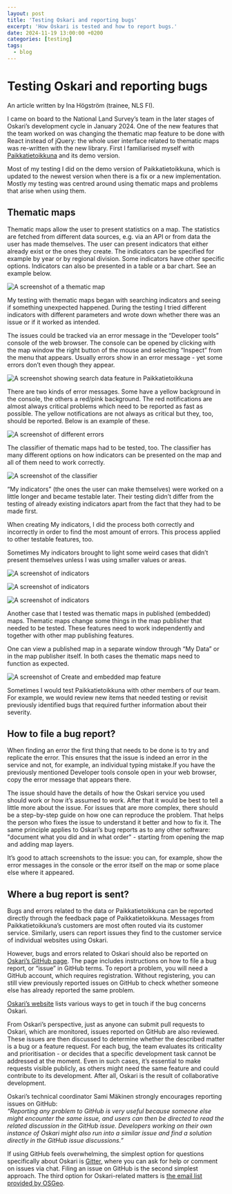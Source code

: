 ```yaml
---
layout: post
title: 'Testing Oskari and reporting bugs'
excerpt: 'How Oskari is tested and how to report bugs.'
date: 2024-11-19 13:00:00 +0200
categories: [testing]
tags:
  - blog
---
```


# Testing Oskari and reporting bugs

An article written by Ina Högström (trainee, NLS FI).

I came on board to the National Land Survey’s team in the later stages of Oskari’s development cycle in January 2024. One of the new features that the team worked on was changing the thematic map feature to be done with React instead of jQuery: the whole user interface related to thematic maps was re-written with the new library. First I familiarised myself with [Paikkatietoikkuna](https://kartta.paikkatietoikkuna.fi/) and its demo version.

Most of my testing I did on the demo version of Paikkatietoikkuna, which is updated to the newest version when there is a fix or a new implementation. Mostly my testing was centred around using thematic maps and problems that arise when using them. 

## Thematic maps

Thematic maps allow the user to present statistics on a map. The statistics are fetched from different data sources, e.g. via an API or from data the user has made themselves. The user can present indicators that either already exist or the ones they create. The indicators can be specified for example by year or by regional division. Some indicators have other specific options. Indicators can also be presented in a table or a bar chart. See an example below.

![A screenshot of a thematic map](/resources/2024/thematic1.png)

My testing with thematic maps began with searching indicators and seeing if something unexpected happened. During the testing I tried different indicators with different parameters and wrote down whether there was an issue or if it worked as intended. 

The issues could be tracked via an error message in the “Developer tools” console of the web browser. The console can be opened by clicking with the map window the right button of the mouse and selecting “Inspect” from the menu that appears. Usually errors show in an error message - yet some errors don’t even though they appear.

![A screenshot showing search data feature in Paikkatietoikkuna](/resources/2024/search_data.png)

There are two kinds of error messages. Some have a yellow background in the console, the others a red/pink background. The red notifications are almost always critical problems which need to be reported as fast as possible. The yellow notifications are not always as critical but they, too, should be reported. Below is an example of these.

![A screenshot of different errors](/resources/2024/errors.png)

The classifier of thematic maps had to be tested, too. The classifier has many different options on how indicators can be presented on the map and all of them need to work correctly.

![A screenshot of the classifier](/resources/2024/classifier.png)

“My indicators” (the ones the user can make themselves) were worked on a little longer and became testable later. Their testing didn’t differ from the testing of already existing indicators apart from the fact that they had to be made first.

When creating My indicators, I did the process both correctly and incorrectly in order to find the most amount of errors. This process applied to other testable features, too. 

Sometimes My indicators brought to light some weird cases that didn’t present themselves unless I was using smaller values or areas.  

![A screenshot of indicators](/resources/2024/indicator.png)

![A screenshot of indicators](/resources/2024/indicator2.png)

![A screenshot of indicators](/resources/2024/indicator3.png)

Another case that I tested was thematic maps in published (embedded) maps. Thematic maps change some things in the map publisher that needed to be tested. These features need to work independently and together with other map publishing features. 

One can view a published map in a separate window through “My Data” or in the map publisher itself. In both cases the thematic maps need to function as expected. 

![A screenshot of Create and embedded map feature](/resources/2024/embedded.png)

Sometimes I would test Paikkatietoikkuna with other members of our team. For example, we would review new items that needed testing or revisit previously identified bugs that required further information about their severity. 

## How to file a bug report?

When finding an error the first thing that needs to be done is to try and replicate the error. This ensures that the issue is indeed an error in the service and not, for example, an individual typing mistake.If you have the previously mentioned Developer tools console open in your web browser, copy the error message that appears there.

The issue should have the details of how the Oskari service you used should work or how it’s assumed to work. After that it would be best to tell a little more about the issue. For issues that are more complex, there should be a step-by-step guide on how one can reproduce the problem. That helps the person who fixes the issue to understand it better and how to fix it. The same principle applies to Oskari’s bug reports as to any other software: "document what you did and in what order" - starting from opening the map and adding map layers.

It’s good to attach screenshots to the issue: you can, for example, show the error messages in the console or the error itself on the map or some place else where it appeared.

## Where a bug report is sent?

Bugs and errors related to the data or Paikkatietoikkuna can be reported directly through the feedback page of Paikkatietoikkuna. Messages from Paikkatietoikkuna’s customers are most often routed via its customer service. Similarly, users can report issues they find to the customer service of individual websites using Oskari.  

However, bugs and errors related to Oskari should also be reported on [Oskari’s GitHub page](https://github.com/oskariorg/oskari-documentation/issues/). The page includes instructions on how to file a bug report, or “issue” in GitHub terms. To report a problem, you will need a GitHub account, which requires registration. Without registering, you can still view previously reported issues on GitHub to check whether someone else has already reported the same problem.  

[Oskari’s website](https://oskari.org/contribute) lists various ways to get in touch if the bug concerns Oskari.

From Oskari’s perspective, just as anyone can submit pull requests to Oskari, which are monitored, issues reported on GitHub are also reviewed. These issues are then discussed to determine whether the described matter is a bug or a feature request. For each bug, the team evaluates its criticality and prioritisation - or decides that a specific development task cannot be addressed at the moment. Even in such cases, it’s essential to make requests visible publicly, as others might need the same feature and could contribute to its development. After all, Oskari is the result of collaborative development.  

Oskari’s technical coordinator Sami Mäkinen strongly encourages reporting issues on GitHub:  
*“Reporting any problem to GitHub is very useful because someone else might encounter the same issue, and users can then be directed to read the related discussion in the GitHub issue. Developers working on their own instance of Oskari might also run into a similar issue and find a solution directly in the GitHub issue discussions.”*

If using GitHub feels overwhelming, the simplest option for questions specifically about Oskari is [Gitter](https://app.gitter.im/#/room/#oskariorg_chat:gitter.im), where you can ask for help or comment on issues via chat. Filing an issue on GitHub is the second simplest approach. The third option for Oskari-related matters is [the email list provided by OSGeo](https://lists.osgeo.org/mailman/listinfo/oskari-user).  

